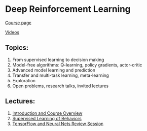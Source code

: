 # Deep Reinforcement Learning

[Course page](http://rail.eecs.berkeley.edu/deeprlcourse/)

[Videos](https://www.youtube.com/playlist?list=PLkFD6_40KJIwhWJpGazJ9VSj9CFMkb79A)

## Topics:

1. From supervised learning to decision making
2. Model-free algorithms: Q-learning, policy gradients, actor-critic
3. Advanced model learning and prediction
4. Transfer and multi-task learning, meta-learning 
5. Exploration
6. Open problems, research talks, invited lectures

## Lectures: 

1. [Introduction and Course Overview](1.tex.md)
2. [Supervised Learning of Behaviors](2.tex.md)
3. [TensorFlow and Neural Nets Review Session](3.tex.md)
